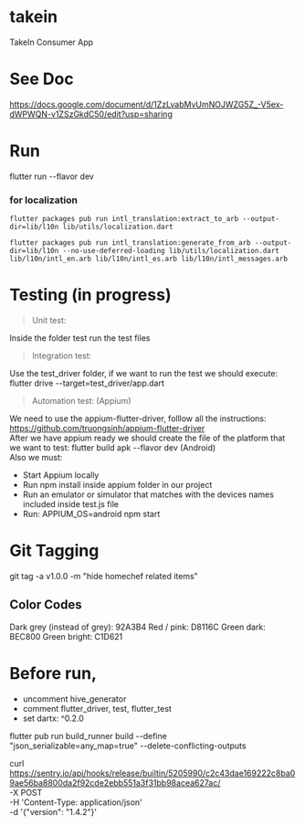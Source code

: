# takein

TakeIn Consumer App

# See Doc
https://docs.google.com/document/d/1ZzLvabMvUmNOJWZG5Z_-V5ex-dWPWQN-v1ZSzGkdC50/edit?usp=sharing

# Run
flutter run --flavor dev

### for localization

`flutter packages pub run intl_translation:extract_to_arb --output-dir=lib/l10n lib/utils/localization.dart`

`flutter packages pub run intl_translation:generate_from_arb --output-dir=lib/l10n --no-use-deferred-loading lib/utils/localization.dart lib/l10n/intl_en.arb lib/l10n/intl_es.arb lib/l10n/intl_messages.arb`

# Testing (in progress)
> Unit test:  
 
Inside the folder test run the test files

> Integration test:  

Use the test_driver folder, if we want to run the test we should execute: flutter drive --target=test_driver/app.dart  

> Automation test: (Appium)  

We need to use the appium-flutter-driver, folllow all the instructions: https://github.com/truongsinh/appium-flutter-driver  
After we have appium ready we should create the file of the platform that we want to test: flutter build apk --flavor dev (Android)  
Also we must:
 - Start Appium locally
 - Run npm install inside appium folder in our project
 - Run an emulator or simulator that matches with the devices names included inside test.js file
 - Run: APPIUM_OS=android npm start 




# Git Tagging
git tag -a v1.0.0 -m "hide homechef related items"


## Color Codes
Dark grey (instead of grey): 92A3B4
Red / pink: D8116C
Green dark: BEC800
Green bright: C1D621

# Before run, 
* uncomment hive_generator
* comment flutter_driver, test, flutter_test
* set dartx: ^0.2.0
  
flutter pub run build_runner build --define "json_serializable=any_map=true" --delete-conflicting-outputs


curl https://sentry.io/api/hooks/release/builtin/5205990/c2c43dae169222c8ba09ae56ba8800da2f92cde2ebb551a3f31bb98acea627ac/ \
  -X POST \
  -H 'Content-Type: application/json' \
  -d '{"version": "1.4.2"}'

